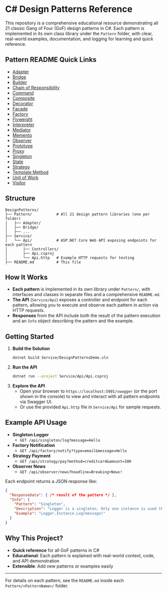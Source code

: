 # C# Design Patterns Reference

This repository is a comprehensive educational resource demonstrating all 21 classic Gang of Four (GoF) design patterns in C#. Each pattern is implemented in its own class library under the `Pattern` folder, with clear, real-world examples, documentation, and logging for learning and quick reference.

## Pattern README Quick Links

- [Adapter](Pattern/Adapter/README.md)
- [Bridge](Pattern/Bridge/README.md)
- [Builder](Pattern/Builder/README.md)
- [Chain of Responsibility](Pattern/ChainOfResponsibility/README.md)
- [Command](Pattern/Command/README.md)
- [Composite](Pattern/Composite/README.md)
- [Decorator](Pattern/Decorator/README.md)
- [Facade](Pattern/Facade/README.md)
- [Factory](Pattern/Factory/README.md)
- [Flyweight](Pattern/Flyweight/README.md)
- [Interpreter](Pattern/Interpreter/README.md)
- [Mediator](Pattern/Mediator/README.md)
- [Memento](Pattern/Memento/README.md)
- [Observer](Pattern/Observer/README.md)
- [Prototype](Pattern/Prototype/README.md)
- [Proxy](Pattern/Proxy/README.md)
- [Singleton](Pattern/Singleton/README.md)
- [State](Pattern/State/README.md)
- [Strategy](Pattern/Strategy/README.md)
- [Template Method](Pattern/TemplateMethod/README.md)
- [Unit of Work](Pattern/UnitOfWork/README.md)
- [Visitor](Pattern/Visitor/README.md)

## Structure

```
DesignPatterns/
├── Pattern/           # All 21 design pattern libraries (one per folder)
│   ├── Adapter/
│   ├── Bridge/
│   ├── ...
├── Service/
│   └── Api/           # ASP.NET Core Web API exposing endpoints for each pattern
│       ├── Controllers/
│       ├── Api.csproj
│       └── Api.http   # Example HTTP requests for testing
├── README.md          # This file
```

## How It Works
- **Each pattern** is implemented in its own library under `Pattern/`, with interfaces and classes in separate files and a comprehensive `README.md`.
- **The API** (`Service/Api`) exposes a controller and endpoint for each pattern, allowing you to execute and observe each pattern in action via HTTP requests.
- **Responses** from the API include both the result of the pattern execution and an `Info` object describing the pattern and the example.

## Getting Started

1. **Build the Solution**
   ```sh
   dotnet build Service/DesignPatternsDemo.sln
   ```
2. **Run the API**
   ```sh
   dotnet run --project Service/Api/Api.csproj
   ```
3. **Explore the API**
   - Open your browser to `https://localhost:5001/swagger` (or the port shown in the console) to view and interact with all pattern endpoints via Swagger UI.
   - Or use the provided `Api.http` file in `Service/Api` for sample requests.

## Example API Usage

- **Singleton Logger**
  - `GET /api/singleton/log?message=Hello`
- **Factory Notification**
  - `GET /api/factory/notify?type=email&message=Hello`
- **Strategy Payment**
  - `GET /api/strategy/pay?method=creditcard&amount=100`
- **Observer News**
  - `GET /api/observer/news?headline=Breaking+News!`

Each endpoint returns a JSON response like:
```json
{
  "ResponseData": { /* result of the pattern */ },
  "Info": {
    "Pattern": "Singleton",
    "Description": "Logger is a singleton. Only one instance is used throughout the app.",
    "Example": "Logger.Instance.Log(message)"
  }
}
```

## Why This Project?
- **Quick reference** for all GoF patterns in C#
- **Educational**: Each pattern is explained with real-world context, code, and API demonstration
- **Extensible**: Add new patterns or examples easily

---

For details on each pattern, see the `README.md` inside each `Pattern/<PatternName>/` folder.
